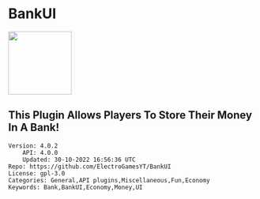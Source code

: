 # BankUI
<img src="https://raw.githubusercontent.com/ElectroGamesYT/BankUI/60ef01dcf88670d9be8fe8dc34d9f3c598c99794/icon.png" width="128" height="128" />

## This Plugin Allows Players To Store Their Money In A Bank!
```properties
Version: 4.0.2
    API: 4.0.0
    Updated: 30-10-2022 16:56:36 UTC
Repo: https://github.com/ElectroGamesYT/BankUI
License: gpl-3.0
Categories: General,API plugins,Miscellaneous,Fun,Economy
Keywords: Bank,BankUI,Economy,Money,UI
```